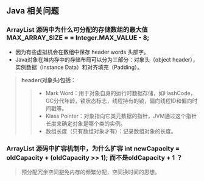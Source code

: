 ## Java 相关问题  
 ### ArrayList 源码中为什么可分配的存储数组的最大值 MAX_ARRAY_SIZE = = Integer.MAX_VALUE - 8;  
  * 因为有些虚拟机会在数组中保存 header words 头部字。  
  * Java对象在堆内存中的存储布局可以分为三部分：对象头（object header），实例数据（Instance Data）和对齐填充（Padding）。  
   > **header(对象头)包括：**
   > > * Mark Word：用于对象自身的运行时数据存储，如HashCode，GC分代年龄，锁状态标志，线程持有的锁，偏向线程ID和偏向时间戳等。  
   > > * Klass Pointer：对象指向它类元数据的指针，JVM通过这个指针长度来确定对象是哪个类的实例。  
   > > * 数组长度（只有数组对象才有）：记录数组对象的长度。
   > 
 ### ArrayList 源码中扩容机制中，为什么扩容 int newCapacity = oldCapacity + (oldCapacity >> 1); 而不是oldCapacity + 1 ？  
   > 预分配冗余空间避免内存的频繁分配，空间换时间的思想。  
 